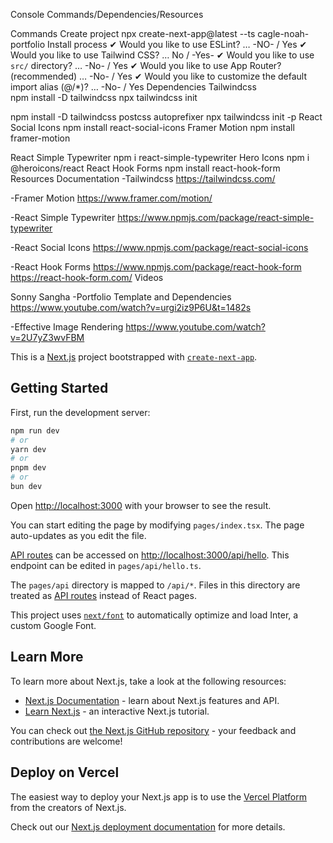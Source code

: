 Console Commands/Dependencies/Resources

Commands
Create project
npx create-next-app@latest --ts cagle-noah-portfolio
Install process
✔ Would you like to use ESLint? … -NO- / Yes
✔ Would you like to use Tailwind CSS? … No / -Yes-
✔ Would you like to use `src/` directory? … -No- / Yes
✔ Would you like to use App Router? (recommended) … -No- / Yes
✔ Would you like to customize the default import alias (@/\*)? … -No- / Yes
Dependencies
Tailwindcss  
npm install -D tailwindcss
npx tailwindcss init

npm install -D tailwindcss postcss autoprefixer
npx tailwindcss init -p
React Social Icons
npm install react-social-icons
Framer Motion
npm install framer-motion

React Simple Typewriter
npm i react-simple-typewriter
Hero Icons
npm i @heroicons/react
React Hook Forms
npm install react-hook-form
Resources
Documentation
-Tailwindcss
https://tailwindcss.com/

-Framer Motion
https://www.framer.com/motion/

-React Simple Typewriter
https://www.npmjs.com/package/react-simple-typewriter

-React Social Icons
https://www.npmjs.com/package/react-social-icons

-React Hook Forms
https://www.npmjs.com/package/react-hook-form
https://react-hook-form.com/
Videos

Sonny Sangha
-Portfolio Template and Dependencies
https://www.youtube.com/watch?v=urgi2iz9P6U&t=1482s

-Effective Image Rendering
https://www.youtube.com/watch?v=2U7yZ3wvFBM

This is a [Next.js](https://nextjs.org/) project bootstrapped with [`create-next-app`](https://github.com/vercel/next.js/tree/canary/packages/create-next-app).

## Getting Started

First, run the development server:

```bash
npm run dev
# or
yarn dev
# or
pnpm dev
# or
bun dev
```

Open [http://localhost:3000](http://localhost:3000) with your browser to see the result.

You can start editing the page by modifying `pages/index.tsx`. The page auto-updates as you edit the file.

[API routes](https://nextjs.org/docs/api-routes/introduction) can be accessed on [http://localhost:3000/api/hello](http://localhost:3000/api/hello). This endpoint can be edited in `pages/api/hello.ts`.

The `pages/api` directory is mapped to `/api/*`. Files in this directory are treated as [API routes](https://nextjs.org/docs/api-routes/introduction) instead of React pages.

This project uses [`next/font`](https://nextjs.org/docs/basic-features/font-optimization) to automatically optimize and load Inter, a custom Google Font.

## Learn More

To learn more about Next.js, take a look at the following resources:

- [Next.js Documentation](https://nextjs.org/docs) - learn about Next.js features and API.
- [Learn Next.js](https://nextjs.org/learn) - an interactive Next.js tutorial.

You can check out [the Next.js GitHub repository](https://github.com/vercel/next.js/) - your feedback and contributions are welcome!

## Deploy on Vercel

The easiest way to deploy your Next.js app is to use the [Vercel Platform](https://vercel.com/new?utm_medium=default-template&filter=next.js&utm_source=create-next-app&utm_campaign=create-next-app-readme) from the creators of Next.js.

Check out our [Next.js deployment documentation](https://nextjs.org/docs/deployment) for more details.
